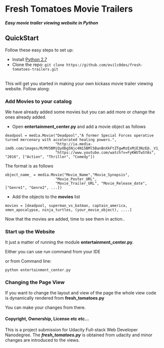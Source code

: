# Fresh Tomatoes Movie Trailers
##### Easy movie trailer viewing website in Python

## QuickStart

Follow these easy steps to set up:

- Install [Python 2.7](https://www.python.org/ftp/python/2.7.11/python-2.7.11.msi)
- Clone the repo: `git clone https://github.com/evilc0des/fresh-tomatoes-trailers.git`

<br>This will get you started in making your own kickass movie trailer viewing website. Follow along:
### Add Movies to your catalog

We have already added some movies but you can add more or change the ones already added.

- Open **entertainment_center.py** and add a movie object as follows

```
deadpool = media.Movie("Deadpool","A former Special Forces operative turned mercenary with accelerated healing powers.",
                       "http://ia.media-imdb.com/images/M/MV5BMjQyODg5Njc4N15BMl5BanBnXkFtZTgwMzExMjE3NzE@._V1_SX640_SY720_.jpg",
                       "https://www.youtube.com/watch?v=FyKWUTwSYAs", "2016", ["Action", "Thriller", "Comedy"])
```

The format is as follows

```
object_name_ = media.Movie("Movie_Name","Movie_Synopsis",
                       "Movie_Poster_URL",
                       "Movie_Trailer_URL", "Movie_Release_date", ["Genre1", "Genre2", ...])
```

- Add the objects to the **movies** list

```
movies = [deadpool, superman_vs_batman, captain_america, xmen_apocalypse, ninja_turtles, (your_movie_object), ....]
```

Now that the movies are added, time to see them in action..

### Start up the Website

It just a matter of running the module **entertainment_center.py**.

Either you can use run command from your IDE 

or from Command line:

```
python entertainment_center.py
```

### Changing the Page View

If you want to change the layout and view of the page the whole view code is dynamically rendered from **fresh_tomatoes.py**

You can make your changes from there. 

#### Copyright, Ownership, License etc etc...

This is a project submission for Udacity Full-stack Web Developer Nanodegree. The _**fresh_tomatoes.py**_ is obtained from udacity and minor changes are introduced to the views.